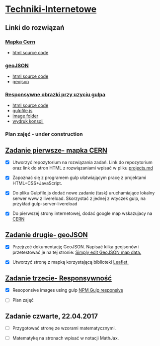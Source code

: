 # [Techniki-Internetowe](https://github.com/h5c3j/ti)

## Linki do rozwiązań

### [Mapka Cern](https://dexiefy.github.io/Techniki-Internetowe/cern.html)
+ [html source code](https://github.com/dexiefy/Techniki-Internetowe/blob/master/docs/cern.html)

### [geoJSON](https://dexiefy.github.io/Techniki-Internetowe/geoJSON.html)
+ [html source code](https://github.com/dexiefy/Techniki-Internetowe/blob/master/docs/geoJSON.html)
+ [geojson](https://github.com/dexiefy/Techniki-Internetowe/blob/master/docs/Assets/gjson.js)

### [Responsywne obrazki przy uzyciu gulpa](https://dexiefy.github.io/Techniki-Internetowe/responsiveimages.html)
+ [html source code](https://github.com/dexiefy/Techniki-Internetowe/blob/master/docs/responsiveimages.html)
+ [gulpfile.js](https://github.com/dexiefy/Techniki-Internetowe/blob/master/gulpfile.js)
+ [image folder](https://github.com/dexiefy/Techniki-Internetowe/tree/master/docs/Assets/Images)
+ [wydruk konsoli](https://cloud.githubusercontent.com/assets/3316071/25759644/ad76214a-31d3-11e7-989d-015e536a9c14.jpg)

### Plan zajęć - under construction






## [Zadanie pierwsze- mapka CERN](https://dexiefy.github.io/Techniki-Internetowe/cern.html)

+ [x] Utworzyć repozytorium na rozwiązania zadań. Link do repozytorium oraz link do stron HTML z rozwiązaniami wpisać w pliku [projects.md](https://github.com/h5c3j/ti/blob/master/projects.md)

+ [x] Zapoznać się z programem gulp ułatwiającym pracę z projektami HTML+CSS+JavaScript.

+ [x] Do pliku Gulpfile.js dodać nowe zadanie (task) uruchamiające lokalny serwer www z livereload. Skorzystać z jednej z wtyczek gulp, na przykład gulp-server-livereload

+ [x] Do pierwszej strony internetowej, dodać google map wskazujacy na [CERN](https://dexiefy.github.io/TiZad1/)

## [Zadanie drugie- geoJSON](https://dexiefy.github.io/Techniki-Internetowe/geoJSON.html)

+ [x] Przejrzeć dokumentację GeoJSON. Napisać kilka geojsonów i przetestować je na tej stronie: [Simply edit GeoJSON map data.](http://geojson.io/)

+ [x] Utworzyć stronę z mapką korzystającą biblioteki [Leaflet.](http://leafletjs.com/)

## [Zadanie trzecie- Responsywność](https://dexiefy.github.io/Techniki-Internetowe/responsiveimages.html)
 
+ [x] Resoponsive images using gulp
   [NPM Gulp responsive](https://www.npmjs.com/package/gulp-responsive-images)

+ [ ] Plan zajęć

## Zadanie czwarte, 22.04.2017

+ [ ] Przygotować stronę ze wzorami matematycznymi.

+ [ ] Matematykę na stronach wpisać w notacji MathJax.

